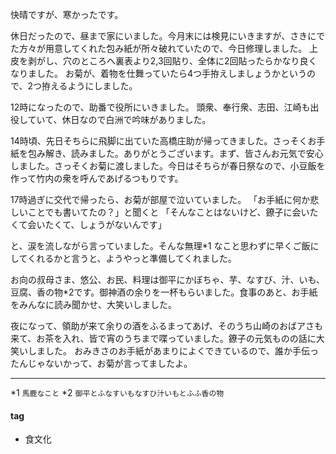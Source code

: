 快晴ですが、寒かったです。

休日だったので、昼まで家にいました。今月末には検見にいきますが、さきにでた方々が用意してくれた包み紙が所々破れていたので、今日修理しました。
上皮を剥がし、穴のところへ裏表より2,3回貼り、全体に2回貼ったらかなり良くなりました。
お菊が、着物を仕舞っていたら4つ手拵えしましょうかというので、2つ拵えるようにしました。

12時になったので、助番で役所にいきました。
頭衆、奉行衆、志田、江崎も出役していて、休日なので白洲で吟味がありました。

14時頃、先日そちらに飛脚に出ていた高橋庄助が帰ってきました。さっそくお手紙を包み解き、読みました。ありがとうございます。まず、皆さんお元気で安心しました。さっそくお菊に渡しました。今日はそちらが春日祭なので、小豆飯を作って竹内の衆を呼んであげるつもりです。

17時過ぎに交代で帰ったら、お菊が部屋で泣いていました。
「お手紙に何か悲しいことでも書いてたの？」と聞くと
「そんなことはないけど、鐐子に会いたくて会いたくて、しょうがないんです」

と、涙を流しながら言っていました。そんな無理*1 なこと思わずに早くご飯にしてくれるかと言うと、ようやっと準備してくれました。

お向の叔母さま、悠公、お民、料理は御平にかぼちゃ、芋、なすび、汁、いも、豆腐、香の物*2です。御神酒の余りを一杯もらいました。食事のあと、お手紙をみんなに読み聞かせ、大笑いしました。

夜になって、領助が来て余りの酒をふるまってあげ、そのうち山崎のおばアさも来て、お茶を入れ、皆で宵のうちまで喋っていました。鐐子の元気ものの話に大笑いしました。
おみきさのお手紙があまりによくできているので、誰か手伝ったんじゃないかって、お菊が言ってましたよ。

***
*1 `馬鹿なこと`
*2 `御平とふなすいもなすひ汁いもとふふ香の物`

#### tag
- 食文化
